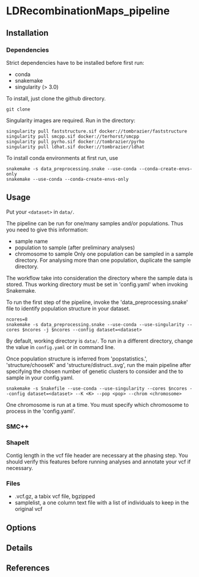 # LDRecombinationMaps_pipeline

## Installation

### Dependencies

Strict dependencies have to be installed before first run:
- conda
- snakemake
- singularity (> 3.0)

To install, just clone the github directory.

```
git clone
```

Singularity images are required. Run in the directory:

```
singularity pull faststructure.sif docker://tombrazier/faststructure
singularity pull smcpp.sif docker://terhorst/smcpp
singularity pull pyrho.sif docker://tombrazier/pyrho
singularity pull ldhat.sif docker://tombrazier/ldhat
```

To install conda environments at first run, use

```
snakemake -s data_preprocessing.snake --use-conda --conda-create-envs-only
snakemake --use-conda --conda-create-envs-only
```

## Usage

Put your `<dataset>` in `data/`.

The pipeline can be run for one/many samples and/or populations. Thus you need to give this information:
* sample name
* population to sample (after preliminary analyses)
* chromosome to sample
Only one population can be sampled in a sample directory. For analysing more than one population, duplicate the sample directory.

The workflow take into consideration the directory where the sample data is stored. Thus working directory must be set in 'config.yaml' when invoking Snakemake.

To run the first step of the pipeline, invoke the 'data_preprocessing.snake' file to identify population structure in your dataset.

```
ncores=8
snakemake -s data_preprocessing.snake --use-conda --use-singularity --cores $ncores -j $ncores --config dataset=<dataset>
```

By default, working directory is `data/`. To run in a different directory, change the value in `config.yaml` or in command line.

Once population structure is inferred from 'popstatistics.<K>', 'structure/chooseK' and 'structure/distruct.<K>.svg', run the main pipeline after specifying the chosen <K> number of genetic clusters to consider and the <population> to sample in your config.yaml.

```
snakemake -s Snakefile --use-conda --use-singularity --cores $ncores --config dataset=<dataset> --K <K> --pop <pop> --chrom <chromosome>
```

One chromosome is run at a time. You must specify which chromosome to process in the 'config.yaml'.

### SMC++


### ShapeIt

Contig length in the vcf file header are necessary at the phasing step. You should verify this features before running analyses and annotate your vcf if necessary.


### Files

* <dataset>.vcf.gz, a tabix vcf file, bgzipped
* samplelist, a one column text file with a list of individuals to keep in the original vcf


## Options


## Details


## References
